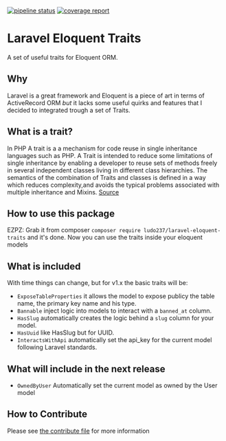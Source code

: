 [![pipeline status](https://gitlab.com/ludo237/laravel-eloquent-traits/badges/master/pipeline.svg)](https://gitlab.com/ludo237/laravel-eloquent-traits/commits/master)
[![coverage report](https://gitlab.com/ludo237/laravel-eloquent-traits/badges/master/coverage.svg)](https://gitlab.com/ludo237/laravel-eloquent-traits/commits/master)

# Laravel Eloquent Traits

A set of useful traits for Eloquent ORM.

## Why

Laravel is a great framework and Eloquent is a piece of art in terms of ActiveRecord ORM *but* it lacks some useful quirks and features that I decided to integrated trough a set of Traits.

## What is a trait?

In PHP A trait is a a mechanism for code reuse in single inheritance languages such as PHP. A Trait is intended to reduce some limitations of single inheritance by enabling a developer to reuse sets of methods freely in several independent classes living in different class hierarchies. The semantics of the combination of Traits and classes is defined in a way which reduces complexity,and avoids the typical problems associated with multiple inheritance and Mixins. [Source](https://www.php.net/manual/en/language.oop5.traits.php)

## How to use this package

EZPZ: Grab it from composer `composer require ludo237/laravel-eloquent-traits` and it's done. Now you can use the traits inside your eloquent models

## What is included

With time things can change, but for v1.x the basic traits will be:

- `ExposeTableProperties` it allows the model to expose publicy the table name, the primary key name and his type.
- `Bannable` inject logic into models to interact with a `banned_at` column.
- `HasSlug` automatically creates the logic behind a `slug` column for your model.
- `HasUuid` like HasSlug but for UUID.
- `InteractsWithApi` automatically set the api_key for the current model following Laravel standards.

## What will include in the next release

- `OwnedByUser` Automatically set the current model as owned by the User model

## How to Contribute

Please see [the contribute file](CONTRIBUTING.md) for more information